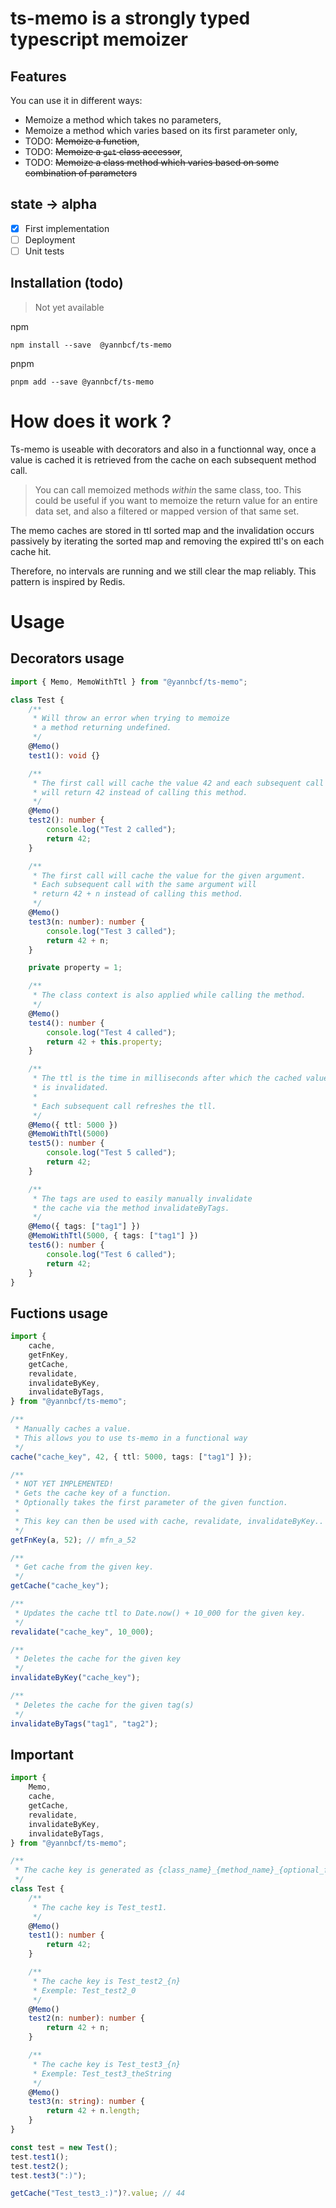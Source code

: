# ts-memo is a strongly typed typescript memoizer

## Features

You can use it in different ways:

-   Memoize a method which takes no parameters,
-   Memoize a method which varies based on its first parameter only,
-   TODO: ~~Memoize a function~~,
-   TODO: ~~Memoize a `get` class accessor~~,
-   TODO: ~~Memoize a class method which varies based on some combination of parameters~~

## state -> **alpha**

-   [x] First implementation
-   [ ] Deployment
-   [ ] Unit tests

## Installation (todo)

> Not yet available

npm

```
npm install --save  @yannbcf/ts-memo
```

pnpm

```
pnpm add --save @yannbcf/ts-memo
```

# How does it work ?

Ts-memo is useable with decorators and also in a functionnal way, once a value is cached it is retrieved from the cache on each subsequent method call.

> You can call memoized methods _within_ the same class, too. This could be useful if you want to memoize the return value for an entire data set, and also a filtered or mapped version of that same set.

The memo caches are stored in ttl sorted map and the invalidation occurs passively by iterating the sorted map and removing the expired ttl's on each cache hit.

Therefore, no intervals are running and we still clear the map reliably. This pattern is inspired by Redis.

# Usage

## Decorators usage

```ts
import { Memo, MemoWithTtl } from "@yannbcf/ts-memo";

class Test {
    /**
     * Will throw an error when trying to memoize
     * a method returning undefined.
     */
    @Memo()
    test1(): void {}

    /**
     * The first call will cache the value 42 and each subsequent call
     * will return 42 instead of calling this method.
     */
    @Memo()
    test2(): number {
        console.log("Test 2 called");
        return 42;
    }

    /**
     * The first call will cache the value for the given argument.
     * Each subsequent call with the same argument will
     * return 42 + n instead of calling this method.
     */
    @Memo()
    test3(n: number): number {
        console.log("Test 3 called");
        return 42 + n;
    }

    private property = 1;

    /**
     * The class context is also applied while calling the method.
     */
    @Memo()
    test4(): number {
        console.log("Test 4 called");
        return 42 + this.property;
    }

    /**
     * The ttl is the time in milliseconds after which the cached value
     * is invalidated.
     *
     * Each subsequent call refreshes the tll.
     */
    @Memo({ ttl: 5000 })
    @MemoWithTtl(5000)
    test5(): number {
        console.log("Test 5 called");
        return 42;
    }

    /**
     * The tags are used to easily manually invalidate
     * the cache via the method invalidateByTags.
     */
    @Memo({ tags: ["tag1"] })
    @MemoWithTtl(5000, { tags: ["tag1"] })
    test6(): number {
        console.log("Test 6 called");
        return 42;
    }
}
```

## Fuctions usage

```ts
import {
    cache,
    getFnKey,
    getCache,
    revalidate,
    invalidateByKey,
    invalidateByTags,
} from "@yannbcf/ts-memo";

/**
 * Manually caches a value.
 * This allows you to use ts-memo in a functional way
 */
cache("cache_key", 42, { ttl: 5000, tags: ["tag1"] });

/**
 * NOT YET IMPLEMENTED!
 * Gets the cache key of a function.
 * Optionally takes the first parameter of the given function.
 *
 * This key can then be used with cache, revalidate, invalidateByKey..
 */
getFnKey(a, 52); // mfn_a_52

/**
 * Get cache from the given key.
 */
getCache("cache_key");

/**
 * Updates the cache ttl to Date.now() + 10_000 for the given key.
 */
revalidate("cache_key", 10_000);

/**
 * Deletes the cache for the given key
 */
invalidateByKey("cache_key");

/**
 * Deletes the cache for the given tag(s)
 */
invalidateByTags("tag1", "tag2");
```

## Important

```ts
import {
    Memo,
    cache,
    getCache,
    revalidate,
    invalidateByKey,
    invalidateByTags,
} from "@yannbcf/ts-memo";

/**
 * The cache key is generated as {class_name}_{method_name}_{optional_first_argument}
 */
class Test {
    /**
     * The cache key is Test_test1.
     */
    @Memo()
    test1(): number {
        return 42;
    }

    /**
     * The cache key is Test_test2_{n}
     * Exemple: Test_test2_0
     */
    @Memo()
    test2(n: number): number {
        return 42 + n;
    }

    /**
     * The cache key is Test_test3_{n}
     * Exemple: Test_test3_theString
     */
    @Memo()
    test3(n: string): number {
        return 42 + n.length;
    }
}

const test = new Test();
test.test1();
test.test2();
test.test3(":)");

getCache("Test_test3_:)")?.value; // 44
```
